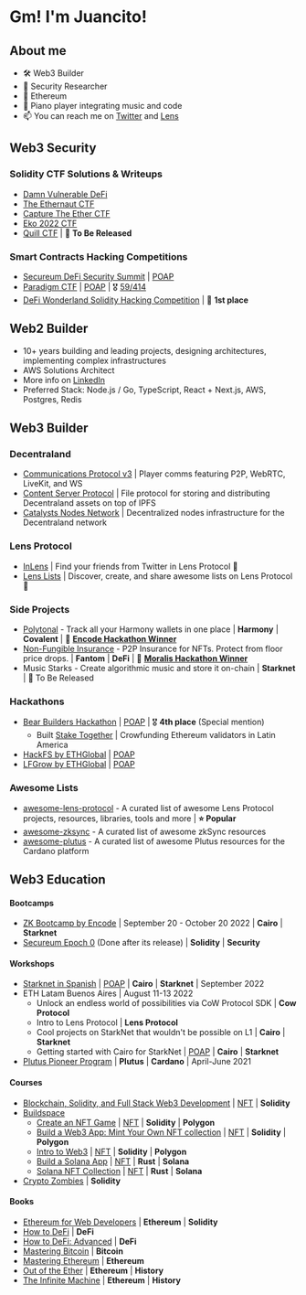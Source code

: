 # Gm! I'm Juancito!

## About me

- 🛠 Web3 Builder
- 🔐 Security Researcher
- 💎 Ethereum
- 🎹 Piano player integrating music and code
- 📫 You can reach me on [Twitter](https://twitter.com/0xJuancito) and [Lens](https://lenster.xyz/u/juancito.lens)

## Web3 Security

### Solidity CTF Solutions & Writeups

- [Damn Vulnerable DeFi](https://github.com/0xJuancito/damn-vulnerable-defi-solutions)
- [The Ethernaut CTF](https://github.com/0xJuancito/ethernaut-solutions)
- [Capture The Ether CTF](https://github.com/0xJuancito/capture-the-ether-solutions)
- [Eko 2022 CTF](https://github.com/0xJuancito/eko-2022-ctf-solutions)
- [Quill CTF](https://github.com/0xJuancito/quill-ctf-solutions) | 🚧 **To Be Released**

### Smart Contracts Hacking Competitions

- [Secureum DeFi Security Summit](https://github.com/eugenioclrc/DeFi-Security-Summit-Stanford) | [POAP](https://app.poap.xyz/token/5557105)
- [Paradigm CTF](https://ctf.paradigm.xyz/) | [POAP](https://app.poap.xyz/token/5580892) | 🎖 [59/414](https://ctftime.org/event/1719)
- [DeFi Wonderland Solidity Hacking Competition](https://www.eventbrite.com.ar/e/solidity-hacking-competition-ctf-tickets-397071099347) | 🥇 **1st place**

## Web2 Builder

- 10+ years building and leading projects, designing architectures, implementing complex infrastructures
- AWS Solutions Architect
- More info on [LinkedIn](https://www.linkedin.com/in/juancitox/)
- Preferred Stack: Node.js / Go, TypeScript, React + Next.js, AWS, Postgres, Redis

## Web3 Builder

### Decentraland
  - [Communications Protocol v3](https://github.com/decentraland/comms-v3/blob/main/docs/comms.md) | Player comms featuring P2P, WebRTC, LiveKit, and WS
  - [Content Server Protocol](https://github.com/decentraland/catalyst) | File protocol for storing and distributing Decentraland assets on top of IPFS
  - [Catalysts Nodes Network](https://github.com/decentraland/catalyst-owner) | Decentralized nodes infrastructure for the Decentraland network

### Lens Protocol

- [InLens](https://github.com/0xJuancito/inlens) | Find your friends from Twitter in Lens Protocol 🌿
- [Lens Lists](https://github.com/0xJuancito/lenslists) | Discover, create, and share awesome lists on Lens Protocol 🌿

### Side Projects

- [Polytonal](https://github.com/0xJuancito/polytonal) - Track all your Harmony wallets in one place | **Harmony** | **Covalent** | 🥇 **[Encode Hackathon Winner](https://www.youtube.com/watch?v=62hrsmOShhg&t=1176s)**
- [Non-Fungible Insurance](https://youtu.be/qzNgtgcRnwg?t=6942) - P2P Insurance for NFTs. Protect from floor price drops. | **Fantom** | **DeFi** | 🥈 **[Moralis Hackathon Winner](https://youtu.be/qzNgtgcRnwg?t=6942)**
- Music Starks - Create algorithmic music and store it on-chain | **Starknet** | 🚧 To Be Released

### Hackathons

- [Bear Builders Hackathon](https://twitter.com/bear_builders) | [POAP](https://app.poap.xyz/token/5633444) | 🎖 **4th place** (Special mention)
  - Built [Stake Together](https://github.com/nicobevilacqua/StakeTogether) | Crowfunding Ethereum validators in Latin America
- [HackFS by ETHGlobal](https://hackfs.com/) | [POAP](https://app.poap.xyz/token/5408677)
- [LFGrow by ETHGlobal](https://lfgrow.ethglobal.com/) | [POAP](https://app.poap.xyz/token/4623985)

### Awesome Lists

- [awesome-lens-protocol](https://github.com/0xJuancito/awesome-lens-protocol) - A curated list of awesome Lens Protocol projects, resources, libraries, tools and more | **⭐️ Popular**
- [awesome-zksync](https://github.com/0xJuancito/awesome-zksync) - A curated list of awesome zkSync resources
- [awesome-plutus](https://github.com/0xJuancito/awesome-plutus) - A curated list of awesome Plutus resources for the Cardano platform

## Web3 Education

#### Bootcamps

- [ZK Bootcamp by Encode](https://www.encode.club/zk-bootcamp) | September 20 - October 20 2022 | **Cairo** | **Starknet**
- [Secureum Epoch 0](https://www.secureum.xyz/epoch0) (Done after its release) | **Solidity** | **Security**

#### Workshops

- [Starknet in Spanish](https://www.meetup.com/defilatam/events/288615331/) | [POAP](https://app.poap.xyz/token/5631142) | **Cairo** | **Starknet** | September 2022
- ETH Latam Buenos Aires | August 11-13 2022
  - Unlock an endless world of possibilities via CoW Protocol SDK | **Cow Protocol**
  - Intro to Lens Protocol | **Lens Protocol**
  - Cool projects on StarkNet that wouldn't be possible on L1 | **Cairo** | **Starknet**
  - Getting started with Cairo for StarkNet | [POAP](https://app.poap.xyz/token/5490942) | **Cairo** | **Starknet**
- [Plutus Pioneer Program](https://github.com/input-output-hk/plutus-pioneer-program) | **Plutus** | **Cardano** | April-June 2021

#### Courses

- [Blockchain, Solidity, and Full Stack Web3 Development](https://github.com/smartcontractkit/full-blockchain-solidity-course-js) | [NFT](https://stratosnft.io/juancito.eth?collections=collection%3D0xA457A0F9b6EDbEc66941D7Ed1D4d4834330ABf52%26collection%3D0xaAcb0B62aEB7Db938f12161Da0E45fC3B2B34179%26collection%3D0x9E9a4e58dDc9483d241AfC9a028E89BD9b9fa683%26collection%3D0xB29eA9ad260B6DC980513bbA29051570b2115110) | **Solidity**
- [Buildspace](https://buildspace.so/)
  - [Create an NFT Game](https://buildspace.so/p/create-turn-based-nft-game) | [NFT](https://opensea.io/assets/matic/0x3cd266509d127d0eac42f4474f57d0526804b44e/9763) | **Solidity** | **Polygon**
  - [Build a Web3 App: Mint Your Own NFT collection](https://buildspace.so/p/mint-nft-collection) | [NFT](https://opensea.io/assets/matic/0x3cd266509d127d0eac42f4474f57d0526804b44e/3388) | **Solidity** | **Polygon**
  - [Intro to Web3](https://buildspace.so/p/build-solidity-web3-app) | [NFT](https://opensea.io/assets/matic/0x3cd266509d127d0eac42f4474f57d0526804b44e/4827) | **Solidity** | **Polygon**
  - [Build a Solana App](https://buildspace.so/p/build-solana-web3-app) | [NFT](https://opensea.io/assets/matic/0x3cd266509d127d0eac42f4474f57d0526804b44e/12597) | **Rust** | **Solana**
  - [Solana NFT Collection](https://buildspace.so/p/ship-solana-nft-collection) | [NFT](https://opensea.io/assets/matic/0x3cd266509d127d0eac42f4474f57d0526804b44e/12999) | **Rust** | **Solana**
- [Crypto Zombies](https://cryptozombies.io/en/course/) | **Solidity**

#### Books

- [Ethereum for Web Developers](https://www.amazon.com/gp/product/1484252772) | **Ethereum** | **Solidity**
- [How to DeFi](https://www.amazon.com/gp/product/B098GT2PSG) | **DeFi**
- [How to DeFi: Advanced](https://www.amazon.com/gp/product/B098H215P3) | **DeFi**
- [Mastering Bitcoin](https://github.com/bitcoinbook/bitcoinbook) | **Bitcoin**
- [Mastering Ethereum](https://github.com/ethereumbook/ethereumbook) | **Ethereum**
- [Out of the Ether](https://www.amazon.com/gp/product/1119602939) | **Ethereum** | **History**
- [The Infinite Machine](https://www.amazon.com/gp/product/B07X8HS2WC) | **Ethereum** | **History**
